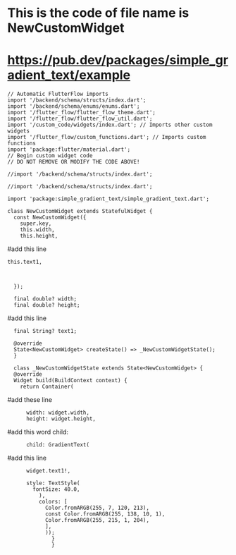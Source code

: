 # This is the code of file name is NewCustomWidget
# https://pub.dev/packages/simple_gradient_text/example
    // Automatic FlutterFlow imports
    import '/backend/schema/structs/index.dart';
    import '/backend/schema/enums/enums.dart';
    import '/flutter_flow/flutter_flow_theme.dart';
    import '/flutter_flow/flutter_flow_util.dart';
    import '/custom_code/widgets/index.dart'; // Imports other custom widgets
    import '/flutter_flow/custom_functions.dart'; // Imports custom functions
    import 'package:flutter/material.dart';
    // Begin custom widget code
    // DO NOT REMOVE OR MODIFY THE CODE ABOVE!

    //import '/backend/schema/structs/index.dart';

    //import '/backend/schema/structs/index.dart';

    import 'package:simple_gradient_text/simple_gradient_text.dart';

    class NewCustomWidget extends StatefulWidget {
      const NewCustomWidget({
        super.key,
        this.width,
        this.height,


#add this line

    
    this.text1,


    
      });

      final double? width;
      final double? height;



  
#add this line

      final String? text1;

      @override
      State<NewCustomWidget> createState() => _NewCustomWidgetState();
      }

      class _NewCustomWidgetState extends State<NewCustomWidget> {
      @override
      Widget build(BuildContext context) {
        return Container(



#add these line


          width: widget.width,
          height: widget.height,


#add this word     child:



          child: GradientText(


#add this line
         
          
          
          widget.text1!,
          
          style: TextStyle(
            fontSize: 40.0,
              ),
              colors: [
                Color.fromARGB(255, 7, 120, 213),
                const Color.fromARGB(255, 138, 10, 1),
                Color.fromARGB(255, 215, 1, 204),
                ],
                ));
                  }
                  }

